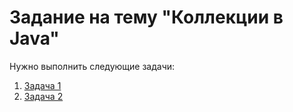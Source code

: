 # Задание на тему "Коллекции в Java"

Нужно выполнить следующие задачи:

1. [Задача 1](src/main/java/ru/naumen/collection/task1/Task1.java)
2. [Задача 2](src/main/java/ru/naumen/collection/task2/Task2.java)